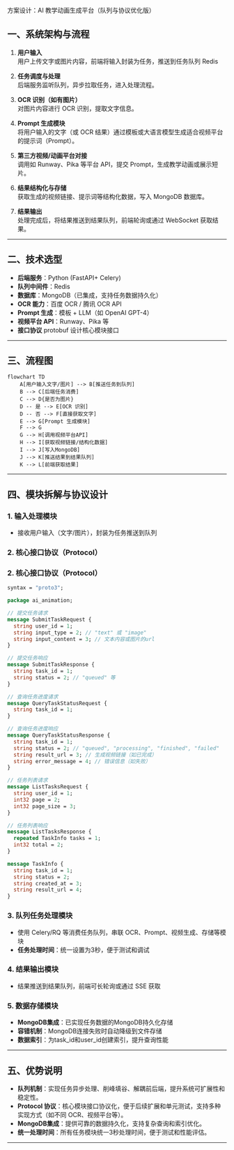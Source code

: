 方案设计：AI 教学动画生成平台（队列与协议优化版）

## 一、系统架构与流程

1. **用户输入**  
   用户上传文字或图片内容，前端将输入封装为任务，推送到任务队列 Redis

2. **任务调度与处理**  
   后端服务监听队列，异步拉取任务，进入处理流程。

3. **OCR 识别（如有图片）**  
   对图片内容进行 OCR 识别，提取文字信息。

4. **Prompt 生成模块**  
   将用户输入的文字（或 OCR 结果）通过模板或大语言模型生成适合视频平台的提示词（Prompt）。

5. **第三方视频/动画平台对接**  
   调用如 Runway、Pika 等平台 API，提交 Prompt，生成教学动画或展示短片。

6. **结果结构化与存储**  
   获取生成的视频链接、提示词等结构化数据，写入 MongoDB 数据库。

7. **结果输出**  
   处理完成后，将结果推送到结果队列，前端轮询或通过 WebSocket 获取结果。

---

## 二、技术选型

- **后端服务**：Python (FastAPI+ Celery) 
- **队列中间件**：Redis 
- **数据库**：MongoDB（已集成，支持任务数据持久化）
- **OCR 能力**：百度 OCR / 腾讯 OCR API
- **Prompt 生成**：模板 + LLM（如 OpenAI GPT-4）
- **视频平台 API**：Runway、Pika 等
- **接口协议** protobuf 设计核心模块接口

---

## 三、流程图

```mermaid
flowchart TD
    A[用户输入文字/图片] --> B[推送任务到队列]
    B --> C[后端任务消费]
    C --> D{是否为图片}
    D -- 是 --> E[OCR 识别]
    D -- 否 --> F[直接获取文字]
    E --> G[Prompt 生成模块]
    F --> G
    G --> H[调用视频平台API]
    H --> I[获取视频链接/结构化数据]
    I --> J[写入MongoDB]
    J --> K[推送结果到结果队列]
    K --> L[前端获取结果]
```

---

## 四、模块拆解与协议设计

### 1. 输入处理模块

- 接收用户输入（文字/图片），封装为任务推送到队列

### 2. 核心接口协议（Protocol）

### 2. 核心接口协议（Protocol）

```protobuf
syntax = "proto3";

package ai_animation;

// 提交任务请求
message SubmitTaskRequest {
  string user_id = 1;
  string input_type = 2; // "text" 或 "image"
  string input_content = 3; // 文本内容或图片的url
}

// 提交任务响应
message SubmitTaskResponse {
  string task_id = 1;
  string status = 2; // "queued" 等
}

// 查询任务进度请求
message QueryTaskStatusRequest {
  string task_id = 1;
}

// 查询任务进度响应
message QueryTaskStatusResponse {
  string task_id = 1;
  string status = 2; // "queued", "processing", "finished", "failed"
  string result_url = 3; // 生成视频链接（如已完成）
  string error_message = 4; // 错误信息（如失败）
}

// 任务列表请求
message ListTasksRequest {
  string user_id = 1;
  int32 page = 2;
  int32 page_size = 3;
}

// 任务列表响应
message ListTasksResponse {
  repeated TaskInfo tasks = 1;
  int32 total = 2;
}

message TaskInfo {
  string task_id = 1;
  string status = 2;
  string created_at = 3;
  string result_url = 4;
}
```

### 3. 队列任务处理模块

- 使用 Celery/RQ 等消费任务队列，串联 OCR、Prompt、视频生成、存储等模块
- **任务处理时间**：统一设置为3秒，便于测试和调试

### 4. 结果输出模块

- 结果推送到结果队列，前端可长轮询或通过 SSE 获取

### 5. 数据存储模块

- **MongoDB集成**：已实现任务数据的MongoDB持久化存储
- **容错机制**：MongoDB连接失败时自动降级到文件存储
- **数据索引**：为task_id和user_id创建索引，提升查询性能

---

## 五、优势说明

- **队列机制**：实现任务异步处理、削峰填谷、解耦前后端，提升系统可扩展性和稳定性。
- **Protocol 协议**：核心模块接口协议化，便于后续扩展和单元测试，支持多种实现方式（如不同 OCR、视频平台等）。
- **MongoDB集成**：提供可靠的数据持久化，支持复杂查询和索引优化。
- **统一处理时间**：所有任务模块统一3秒处理时间，便于测试和性能评估。

---